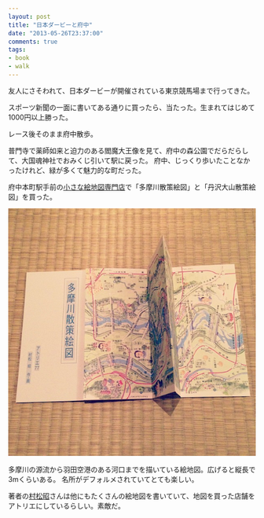 ```yaml
---
layout: post
title: "日本ダービーと府中"
date: "2013-05-26T23:37:00"
comments: true
tags: 
- book
- walk
---
```


友人にさそわれて、日本ダービーが開催されている東京競馬場まで行ってきた。

<!--more-->

スポーツ新聞の一面に書いてある通りに買ったら、当たった。生まれてはじめて1000円以上勝った。

レース後そのまま府中散歩。

普門寺で薬師如来と迫力のある閻魔大王像を見て、府中の森公園でだらだらして、大国魂神社でおみくじ引いて駅に戻った。
府中、じっくり歩いたことなかったけれど、緑が多くて魅力的な町だった。

府中本町駅手前の[小さな絵地図専門店](http://www2.odn.ne.jp/~cdf21010/)で「多摩川散策絵図」と「丹沢大山散策絵図」を買った。

![多摩川散策絵図](/images/post/japan-derby-1.jpg)

多摩川の源流から羽田空港のある河口までを描いている絵地図。広げると縦長で3mくらいある。
名所がデフォルメされていてとても楽しい。

著者の[村松昭](http://booklog.jp/author/%E6%9D%91%E6%9D%BE%E6%98%AD)さんは他にもたくさんの絵地図を書いていて、地図を買った店舗をアトリエにしているらしい。素敵だ。
